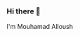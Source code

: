 ### Hi there 👋
I'm Mouhamad Alloush
<!--
**Mouhamad-Alloush/Mouhamad-Alloush** is a ✨ _special_ ✨ repository because its `README.md` (this file) appears on your GitHub profile.vcsggx

Here are some ideas to get you started:

- 🔭 I’m currently working on ...
- 🌱 I’m currently learning ...
- 👯 I’m looking to collaborate on ...
- 🤔 I’m looking for help with ...
- 💬 Ask me about ...
- 📫 How to reach me: ...
- 😄 Pronouns: ...
- ⚡ Fun fact: ...
-->

